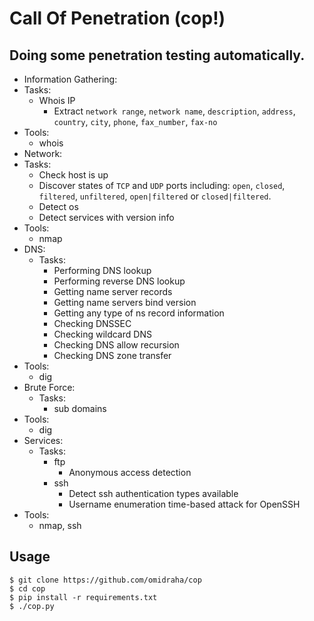 # Call Of Penetration (cop!)

## Doing some penetration testing automatically.


* Information Gathering:
 * Tasks:
    * Whois IP
      * Extract `network range`, `network name`, `description`,
                `address`, `country`, `city`, `phone`, `fax_number`, `fax-no`
 * Tools:
   * whois
* Network:
 * Tasks:
    * Check host is up
    * Discover states of `TCP` and `UDP` ports including: `open`, `closed`,
                                                          `filtered`, `unfiltered`,
                                                          `open|filtered` or `closed|filtered`.
    * Detect os
    * Detect services with version info
 * Tools:
   * nmap
* DNS:
  * Tasks:
      * Performing DNS lookup
      * Performing reverse DNS lookup
      * Getting name server records
      * Getting name servers bind version
      * Getting any type of ns record information
      * Checking DNSSEC
      * Checking wildcard DNS
      * Checking DNS allow recursion
      * Checking DNS zone transfer
 * Tools:
   * dig
* Brute Force:
  * Tasks:
      * sub domains
 * Tools:
   * dig
* Services:
  * Tasks:
    * ftp
       * Anonymous access detection
    * ssh
       * Detect ssh authentication types available
       * Username enumeration time-based attack for OpenSSH
 * Tools:
   * nmap, ssh



## Usage
```
$ git clone https://github.com/omidraha/cop
$ cd cop
$ pip install -r requirements.txt
$ ./cop.py
```


